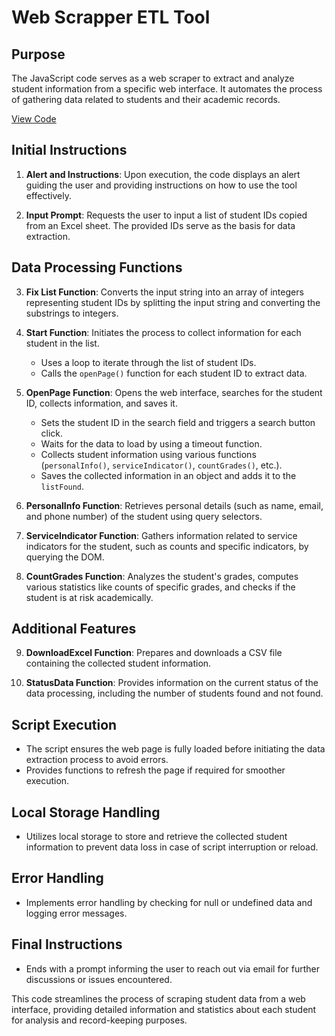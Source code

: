 # Web Scrapper ETL Tool

## Purpose
The JavaScript code serves as a web scraper to extract and analyze student information from a specific web interface. It automates the process of gathering data related to students and their academic records.

[View Code]([https://link-url-here.org](https://github.com/powellahaneku/Webscraper/blob/main/script.js))

## Initial Instructions
1. **Alert and Instructions**: Upon execution, the code displays an alert guiding the user and providing instructions on how to use the tool effectively.

2. **Input Prompt**: Requests the user to input a list of student IDs copied from an Excel sheet. The provided IDs serve as the basis for data extraction.

## Data Processing Functions
3. **Fix List Function**: Converts the input string into an array of integers representing student IDs by splitting the input string and converting the substrings to integers.

4. **Start Function**: Initiates the process to collect information for each student in the list.
    - Uses a loop to iterate through the list of student IDs.
    - Calls the `openPage()` function for each student ID to extract data.

5. **OpenPage Function**: Opens the web interface, searches for the student ID, collects information, and saves it.
    - Sets the student ID in the search field and triggers a search button click.
    - Waits for the data to load by using a timeout function.
    - Collects student information using various functions (`personalInfo()`, `serviceIndicator()`, `countGrades()`, etc.).
    - Saves the collected information in an object and adds it to the `listFound`.

6. **PersonalInfo Function**: Retrieves personal details (such as name, email, and phone number) of the student using query selectors.

7. **ServiceIndicator Function**: Gathers information related to service indicators for the student, such as counts and specific indicators, by querying the DOM.

8. **CountGrades Function**: Analyzes the student's grades, computes various statistics like counts of specific grades, and checks if the student is at risk academically.

## Additional Features
9. **DownloadExcel Function**: Prepares and downloads a CSV file containing the collected student information.

10. **StatusData Function**: Provides information on the current status of the data processing, including the number of students found and not found.

## Script Execution
- The script ensures the web page is fully loaded before initiating the data extraction process to avoid errors.
- Provides functions to refresh the page if required for smoother execution.

## Local Storage Handling
- Utilizes local storage to store and retrieve the collected student information to prevent data loss in case of script interruption or reload.

## Error Handling
- Implements error handling by checking for null or undefined data and logging error messages.

## Final Instructions
- Ends with a prompt informing the user to reach out via email for further discussions or issues encountered.

This code streamlines the process of scraping student data from a web interface, providing detailed information and statistics about each student for analysis and record-keeping purposes.
